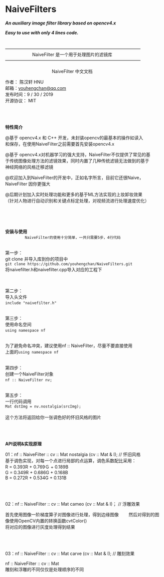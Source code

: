 ﻿# NaiveFilters

***An auxiliary image filter library based on opencv4.x***

***Easy to use with only 4 lines code.***
 &nbsp;  
 &nbsp;  
&nbsp;  
———————————————————————————————      
&nbsp;&nbsp;&nbsp;&nbsp;&nbsp;&nbsp;&nbsp;&nbsp;&nbsp;&nbsp;&nbsp;&nbsp;&nbsp;&nbsp;&nbsp;&nbsp;&nbsp;&nbsp;&nbsp;&nbsp;&nbsp;&nbsp;NaiveFilter 是一个用于处理图片的滤镜库   
———————————————————————————————    
&nbsp;  
&nbsp;&nbsp;&nbsp;&nbsp;&nbsp;&nbsp;&nbsp;&nbsp;&nbsp;&nbsp;&nbsp;&nbsp;&nbsp;&nbsp;&nbsp;&nbsp;&nbsp;&nbsp;&nbsp;&nbsp;&nbsp;&nbsp;&nbsp;&nbsp;&nbsp;&nbsp;&nbsp;&nbsp;&nbsp;&nbsp;&nbsp;&nbsp;&nbsp;&nbsp;&nbsp;&nbsp;&nbsp;&nbsp;NaiveFilter 中文文档  
  
作者： 陈汉轩 HNU  
邮箱：youhengchan@qq.com  
发布时间：9 / 30 / 2019  
开源协议： MIT    
 &nbsp;  
 &nbsp;  
 &nbsp;  
 
**特性简介**
  
@基于 opencv4.x 和 C++ 开发，未封装opencv的最基本的操作如读入  
和保存，在使用NaiveFilter之前需要首先安装opencv4.x  
  
@基于 opencv4.x对机器学习的强大支持，NaiveFilter不仅提供了常见的基  
于传统图像处理方法的滤镜效果，同时内置了几种传统滤镜无法做到的基于  
神经网络的风格迁移滤镜  
  
@欢迎加入到NaiveFilter的开发中，正如名字所言，目前它还很Naive，  
NaiveFilter 因你更强大  
  
@后期计划加入实时处理功能和更多的基于ML方法实现的上妆卸妆效果  
（针对人物进行自动识别和关键点标定处理，对视频流进行处理速度优化）  
  

  
  &nbsp;  
 &nbsp;  
 &nbsp;  

  
**安装与使用**
&nbsp;  
&nbsp;&nbsp;&nbsp;&nbsp;&nbsp;&nbsp;&nbsp;&nbsp;&nbsp;&nbsp;&nbsp;&nbsp;&nbsp;&nbsp;&nbsp;&nbsp;`NaiveFilter的使用十分简单，一共只需要5步，4行代码 `  
&nbsp;  
  
第一步：  
git clone 并导入库到你的项目中  
`git clone https://github.com/youhengchan/NaiveFilters.git`  
将naivefilter.h和naivefilter.cpp导入对应的工程下  
&nbsp;    
&nbsp;   

第二步：  
导入头文件  
`include "naivefilter.h"  `
&nbsp;    
&nbsp;   

第三步：  
使用命名空间  
`using namespace nf  `
&nbsp;    
&nbsp;   

为了避免命名冲突，建议使用nf :: NaiveFilter，尽量不要直接使用  
上面的`using namespace nf  `
&nbsp;    
&nbsp;  

第四步：  
创建一个NaiveFilter对象  
`nf :: NaiveFilter nv;  `
 &nbsp;  
 &nbsp;   
 
第五步：  
一行代码调用  
`Mat dstImg = nv.nostalgia(srcImg);  `  
&nbsp;  
这个方法将返回给你一张调色好的怀旧风格的图片

&nbsp;    
&nbsp;　　
&nbsp;  　
&nbsp;  　
&nbsp;  　

  
  
**API说明&实现原理**
  
01：nf :: NaiveFilter :: cv :: Mat nostalgia (cv :: Mat & I);  // 怀旧风格  
基于调色实现，对每一个点进行局部的点运算，调色系数配比采用：  
R = 0.393R + 0.769Ｇ + 0.189B  
G = 0.349R + 0.686G + 0.168B  
B = 0.272R + 0.534G + 0.131B  

&nbsp;    
&nbsp;　　
&nbsp; 　

02：nf :: NaiveFilter :: cv :: Mat cameo (cv :: Mat & I)； // 浮雕效果  

首先使用图像一阶梯度算子对图像进行处理，得到边缘图像　　
然后对得到的图像使用OpenCV内置的转换函数cvtColor()　　  
将对应的图像进行灰度处理得到结果  

&nbsp;    
&nbsp;　　
&nbsp; 　
  
03：nf :: NaiveFilter :: cv :: Mat carve (cv :: Mat & I);  // 雕刻效果  
  
nf :: NaiveFilter :: cv :: Mat   
雕刻和浮雕的不同仅仅是处理顺序的不同　　

&nbsp;    
&nbsp;　　
&nbsp; 　
　　
  
  
  





